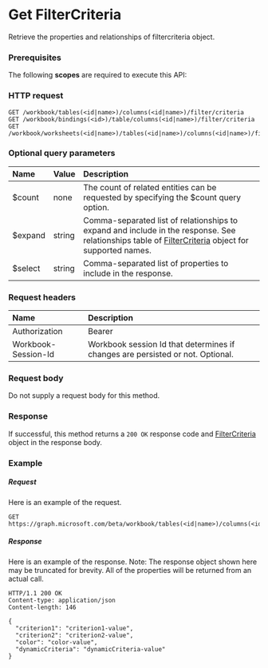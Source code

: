 # Get FilterCriteria

Retrieve the properties and relationships of filtercriteria object.
### Prerequisites
The following **scopes** are required to execute this API: 
### HTTP request
<!-- { "blockType": "ignored" } -->
```http
GET /workbook/tables(<id|name>)/columns(<id|name>)/filter/criteria
GET /workbook/bindings(<id>)/table/columns(<id|name>)/filter/criteria
GET /workbook/worksheets(<id|name>)/tables(<id|name>)/columns(<id|name>)/filter/criteria
```
### Optional query parameters
|Name|Value|Description|
|:---------------|:--------|:-------|
|$count|none|The count of related entities can be requested by specifying the $count query option.|
|$expand|string|Comma-separated list of relationships to expand and include in the response. See relationships table of [FilterCriteria](../resources/filtercriteria.md) object for supported names. |
|$select|string|Comma-separated list of properties to include in the response.|

### Request headers
| Name      |Description|
|:----------|:----------|
| Authorization  | Bearer <code>|
| Workbook-Session-Id  | Workbook session Id that determines if changes are persisted or not. Optional.|

### Request body
Do not supply a request body for this method.
### Response
If successful, this method returns a `200 OK` response code and [FilterCriteria](../resources/filtercriteria.md) object in the response body.
### Example
##### Request
Here is an example of the request.
<!-- {
  "blockType": "request",
  "name": "get_filtercriteria"
}-->
```http
GET https://graph.microsoft.com/beta/workbook/tables(<id|name>)/columns(<id|name>)/filter/criteria
```
##### Response
Here is an example of the response. Note: The response object shown here may be truncated for brevity. All of the properties will be returned from an actual call.
<!-- {
  "blockType": "response",
  "truncated": true,
  "@odata.type": "microsoft.graph.filtercriteria"
} -->
```http
HTTP/1.1 200 OK
Content-type: application/json
Content-length: 146

{
  "criterion1": "criterion1-value",
  "criterion2": "criterion2-value",
  "color": "color-value",
  "dynamicCriteria": "dynamicCriteria-value"
}
```

<!-- uuid: 8fcb5dbc-d5aa-4681-8e31-b001d5168d79
2015-10-25 14:57:30 UTC -->
<!-- {
  "type": "#page.annotation",
  "description": "Get FilterCriteria",
  "keywords": "",
  "section": "documentation",
  "tocPath": ""
}-->